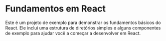 # Fundamentos em React

Este é um projeto de exemplo para demonstrar os fundamentos básicos do React. Ele inclui uma estrutura de diretórios simples e alguns componentes de exemplo para ajudar você a começar a desenvolver em React.

